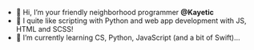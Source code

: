 - 👋 Hi, I’m your friendly neighborhood programmer <b>@Kayetic</b>
- 👀 I quite like scripting with Python and web app development with JS, HTML and SCSS!
- 🌱 I’m currently learning CS, Python, JavaScript (and a bit of Swift)...


<!---
Kayetic/Kayetic is a ✨ special ✨ repository because its `README.md` (this file) appears on your GitHub profile.
You can click the Preview link to take a look at your changes.
--->
